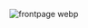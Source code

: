 
![frontpage webp](https://github.com/user-attachments/assets/7252bacf-cd9d-4f3a-851f-ac2887c183e8)
